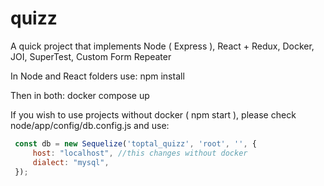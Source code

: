 # quizz
A quick project that implements Node ( Express ), React + Redux, Docker, JOI, SuperTest, Custom Form Repeater

In Node and React folders use:
npm install 

Then in both:
docker compose up

If you wish to use projects without docker ( npm start ), please check node/app/config/db.config.js and use:
```javascript
 const db = new Sequelize('toptal_quizz', 'root', '', {
     host: "localhost", //this changes without docker
     dialect: "mysql",
 });
 ```